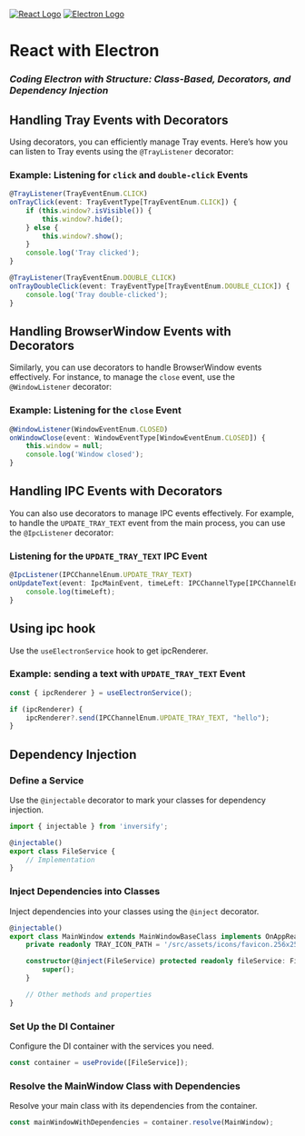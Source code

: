 [![React Logo](https://user-images.githubusercontent.com/84442212/194379444-02e5ec69-5e6c-4100-bd7a-c31d628af29c.png)](https://react.dev/) [![Electron Logo](https://www.vectorlogo.zone/logos/electronjs/electronjs-icon.svg)](https://electronjs.org/)


# **React with Electron**
### ***Coding Electron with Structure: Class-Based, Decorators, and Dependency Injection***
## Handling Tray Events with Decorators

Using decorators, you can efficiently manage Tray events. Here’s how you can listen to Tray events using the `@TrayListener` decorator:
### Example: Listening for `click` and `double-click` Events

```typescript
@TrayListener(TrayEventEnum.CLICK)
onTrayClick(event: TrayEventType[TrayEventEnum.CLICK]) { 
    if (this.window?.isVisible()) {
        this.window?.hide();
    } else {
        this.window?.show();
    }
    console.log('Tray clicked');
}

@TrayListener(TrayEventEnum.DOUBLE_CLICK)
onTrayDoubleClick(event: TrayEventType[TrayEventEnum.DOUBLE_CLICK]) {
    console.log('Tray double-clicked');
}
```
## Handling BrowserWindow Events with Decorators

Similarly, you can use decorators to handle BrowserWindow events effectively. For instance, to manage the `close` event, use the `@WindowListener` decorator:
### Example: Listening for the `close` Event

```typescript
@WindowListener(WindowEventEnum.CLOSED)
onWindowClose(event: WindowEventType[WindowEventEnum.CLOSED]) {
    this.window = null;
    console.log('Window closed');
}
```
## Handling IPC Events with Decorators

You can also use decorators to manage IPC events effectively. For example, to handle the `UPDATE_TRAY_TEXT` event from the main process, you can use the `@IpcListener` decorator:

### Listening for the `UPDATE_TRAY_TEXT` IPC Event

```typescript
@IpcListener(IPCChannelEnum.UPDATE_TRAY_TEXT)
onUpdateText(event: IpcMainEvent, timeLeft: IPCChannelType[IPCChannelEnum.UPDATE_TRAY_TEXT]): void {
    console.log(timeLeft);
}

```

## Using ipc hook  

Use the `useElectronService` hook to get ipcRenderer.

### Example: sending a text with `UPDATE_TRAY_TEXT` Event

```typescript 
const { ipcRenderer } = useElectronService();

if (ipcRenderer) {
    ipcRenderer?.send(IPCChannelEnum.UPDATE_TRAY_TEXT, "hello");
}
```

## Dependency Injection

### Define a Service

Use the `@injectable` decorator to mark your classes for dependency injection.

```typescript
import { injectable } from 'inversify';

@injectable()
export class FileService {
    // Implementation
}
```
### Inject Dependencies into Classes

Inject dependencies into your classes using the `@inject` decorator.

```typescript 
@injectable()
export class MainWindow extends MainWindowBaseClass implements OnAppReady {
    private readonly TRAY_ICON_PATH = '/src/assets/icons/favicon.256x256.png';

    constructor(@inject(FileService) protected readonly fileService: FileService) {
        super();
    }

    // Other methods and properties
}
```
### Set Up the DI Container

Configure the DI container with the services you need.

```typescript
const container = useProvide([FileService]);
```
### Resolve the MainWindow Class with Dependencies

Resolve your main class with its dependencies from the container.

```typescript
const mainWindowWithDependencies = container.resolve(MainWindow);
``` 
